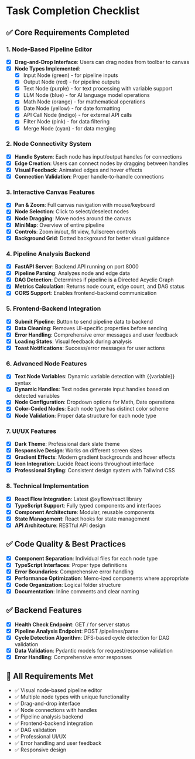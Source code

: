 
# Task Completion Checklist

## ✅ Core Requirements Completed

### 1. Node-Based Pipeline Editor
- [x] **Drag-and-Drop Interface**: Users can drag nodes from toolbar to canvas
- [x] **Node Types Implemented**:
  - [x] Input Node (green) - for pipeline inputs
  - [x] Output Node (red) - for pipeline outputs  
  - [x] Text Node (purple) - for text processing with variable support
  - [x] LLM Node (blue) - for AI language model operations
  - [x] Math Node (orange) - for mathematical operations
  - [x] Date Node (yellow) - for date formatting
  - [x] API Call Node (indigo) - for external API calls
  - [x] Filter Node (pink) - for data filtering
  - [x] Merge Node (cyan) - for data merging

### 2. Node Connectivity System
- [x] **Handle System**: Each node has input/output handles for connections
- [x] **Edge Creation**: Users can connect nodes by dragging between handles
- [x] **Visual Feedback**: Animated edges and hover effects
- [x] **Connection Validation**: Proper handle-to-handle connections

### 3. Interactive Canvas Features
- [x] **Pan & Zoom**: Full canvas navigation with mouse/keyboard
- [x] **Node Selection**: Click to select/deselect nodes
- [x] **Node Dragging**: Move nodes around the canvas
- [x] **MiniMap**: Overview of entire pipeline
- [x] **Controls**: Zoom in/out, fit view, fullscreen controls
- [x] **Background Grid**: Dotted background for better visual guidance

### 4. Pipeline Analysis Backend
- [x] **FastAPI Server**: Backend API running on port 8000
- [x] **Pipeline Parsing**: Analyzes node and edge data
- [x] **DAG Detection**: Determines if pipeline is a Directed Acyclic Graph
- [x] **Metrics Calculation**: Returns node count, edge count, and DAG status
- [x] **CORS Support**: Enables frontend-backend communication

### 5. Frontend-Backend Integration
- [x] **Submit Pipeline**: Button to send pipeline data to backend
- [x] **Data Cleaning**: Removes UI-specific properties before sending
- [x] **Error Handling**: Comprehensive error messages and user feedback
- [x] **Loading States**: Visual feedback during analysis
- [x] **Toast Notifications**: Success/error messages for user actions

### 6. Advanced Node Features
- [x] **Text Node Variables**: Dynamic variable detection with {{variable}} syntax
- [x] **Dynamic Handles**: Text nodes generate input handles based on detected variables
- [x] **Node Configuration**: Dropdown options for Math, Date operations
- [x] **Color-Coded Nodes**: Each node type has distinct color scheme
- [x] **Node Validation**: Proper data structure for each node type

### 7. UI/UX Features
- [x] **Dark Theme**: Professional dark slate theme
- [x] **Responsive Design**: Works on different screen sizes
- [x] **Gradient Effects**: Modern gradient backgrounds and hover effects
- [x] **Icon Integration**: Lucide React icons throughout interface
- [x] **Professional Styling**: Consistent design system with Tailwind CSS

### 8. Technical Implementation
- [x] **React Flow Integration**: Latest @xyflow/react library
- [x] **TypeScript Support**: Fully typed components and interfaces
- [x] **Component Architecture**: Modular, reusable components
- [x] **State Management**: React hooks for state management
- [x] **API Architecture**: RESTful API design

## ✅ Code Quality & Best Practices
- [x] **Component Separation**: Individual files for each node type
- [x] **TypeScript Interfaces**: Proper type definitions
- [x] **Error Boundaries**: Comprehensive error handling
- [x] **Performance Optimization**: Memo-ized components where appropriate
- [x] **Code Organization**: Logical folder structure
- [x] **Documentation**: Inline comments and clear naming

## ✅ Backend Features
- [x] **Health Check Endpoint**: GET / for server status
- [x] **Pipeline Analysis Endpoint**: POST /pipelines/parse
- [x] **Cycle Detection Algorithm**: DFS-based cycle detection for DAG validation
- [x] **Data Validation**: Pydantic models for request/response validation
- [x] **Error Handling**: Comprehensive error responses

## 🎯 All Requirements Met
- ✅ Visual node-based pipeline editor
- ✅ Multiple node types with unique functionality
- ✅ Drag-and-drop interface
- ✅ Node connections with handles
- ✅ Pipeline analysis backend
- ✅ Frontend-backend integration
- ✅ DAG validation
- ✅ Professional UI/UX
- ✅ Error handling and user feedback
- ✅ Responsive design
